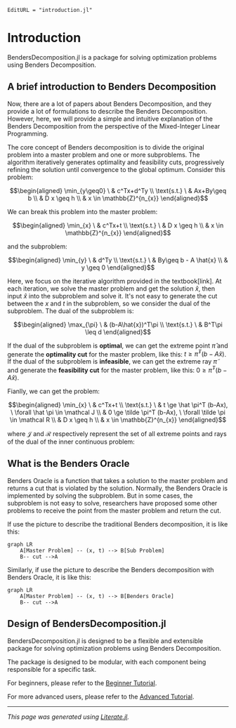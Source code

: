 ```@meta
EditURL = "introduction.jl"
```

# Introduction

BendersDecomposition.jl is a package for solving optimization problems using Benders Decomposition.

## A brief introduction to Benders Decomposition

Now, there are a lot of papers about Benders Decomposition, and they provide a lot of formulations to describe the Benders Decomposition.
However, here, we will provide a simple and intuitive explanation of the Benders Decomposition from the perspective of the Mixed-Integer Linear Programming.

The core concept of Benders decomposition is to divide the original problem into a master problem and one or more subproblems. The algorithm iteratively generates optimality and feasibility cuts, progressively refining the solution until convergence to the global optimum.
Consider this problem:

```math
\begin{aligned}
\min_{y\geq0} \ & c^Tx+d^Ty  \\
\text{s.t.} \ & Ax+By\geq b \\
                & D x \geq h \\
              & x \in \mathbb{Z}^{n_{x}}
\end{aligned}
```

We can break this problem into the master problem:

```math
\begin{aligned}
\min_{x} \ & c^Tx+t  \\
\text{s.t.} \ & D x \geq h \\
              & x \in \mathbb{Z}^{n_{x}}
\end{aligned}
```

and the subproblem:

```math
\begin{aligned}
\min_{y} \ & d^Ty  \\
\text{s.t.} \ & By\geq b - A \hat{x} \\
              & y \geq 0
\end{aligned}
```

Here, we focus on the iterative algorithm provided in the textbook[link].
At each iteration, we solve the master problem and get the solution $\hat{x}$,
then input $\hat{x}$ into the subproblem and solve it.
It's not easy to generate the cut between the $x$ and $t$ in the subproblem, so we consider the dual of the subproblem.
The dual of the subproblem is:

```math
\begin{aligned}
\max_{\pi} \ & (b-A\hat{x})^T\pi  \\
\text{s.t.} \ & B^T\pi \leq d
\end{aligned}
```

If the dual of the subproblem is **optimal**, we can get the extreme point $\hat{\pi}$ and generate the **optimality cut** for the master problem, like this: $t \geq \hat{\pi}^T (b-A\hat{x})$.
If the dual of the subproblem is **infeasible**, we can get the extreme ray $\tilde{\pi}$ and generate the **feasibility cut** for the master problem, like this: $0 \geq \tilde{\pi}^T (b-A\hat{x})$.

Fianlly, we can get the problem:

```math
\begin{aligned}
\min_{x} \ & c^Tx+t  \\
\text{s.t.} \ & t \ge \hat \pi^T (b-Ax), \ \forall \hat \pi \in \mathcal J \\
                & 0 \ge \tilde \pi^T (b-Ax), \ \forall \tilde \pi \in \mathcal R \\
                & D x \geq h \\
              & x \in \mathbb{Z}^{n_{x}}
\end{aligned}
```

where $\mathcal{J}$ and $\mathcal{R}$ respectively represent the set of all extreme points and rays of the dual of the inner continuous problem:

## What is the Benders Oracle
Benders Oracle is a function that takes a solution to the master problem and returns a cut that is violated by the solution. Normally, the Benders Oracle is implemented by solving the subproblem. But in some cases, the subproblem is not easy to solve, researchers have proposed some other problems to receive the point from the master problem and return the cut.

If use the picture to describe the traditional Benders decomposition, it is like this:

```mermaid
graph LR
    A[Master Problem] -- (x, t) --> B[Sub Problem]
    B-- cut -->A
```

Similarly, if use the picture to describe the Benders decomposition with Benders Oracle, it is like this:

```mermaid
graph LR
    A[Master Problem] -- (x, t) --> B[Benders Oracle]
    B-- cut -->A
```

## Design of BendersDecomposition.jl

BendersDecomposition.jl is designed to be a flexible and extensible package for solving optimization problems using Benders Decomposition.

The package is designed to be modular, with each component being responsible for a specific task.

For beginners, please refer to the [Beginner Tutorial](beginner.md).

For more advanced users, please refer to the [Advanced Tutorial](advanced.md).

---

*This page was generated using [Literate.jl](https://github.com/fredrikekre/Literate.jl).*

